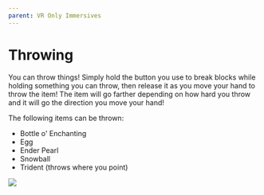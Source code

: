 ```yaml
---
parent: VR Only Immersives
---
```


# Throwing

You can throw things! Simply hold the button you use to break blocks while holding something you can throw, then release it as you move your hand to throw the item! The item will go farther depending on how hard you throw and it will go the direction you move your hand!

The following items can be thrown:

- Bottle o' Enchanting
- Egg
- Ender Pearl
- Snowball
- Trident (throws where you point)

![](/gif/throwing_vr.gif)